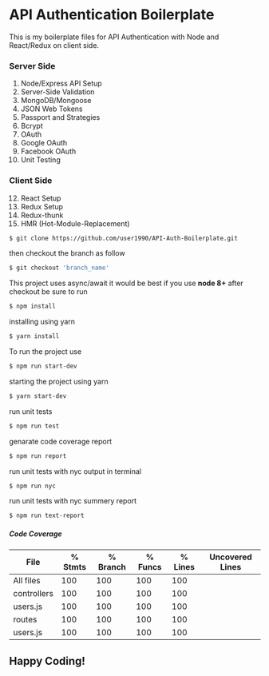 # API Authentication Boilerplate
This is my boilerplate files for API Authentication with Node and React/Redux on client side.

### Server Side
1. Node/Express API Setup
2. Server-Side Validation
3. MongoDB/Mongoose
4. JSON Web Tokens
5. Passport and Strategies
6. Bcrypt
7. OAuth
9. Google OAuth
10. Facebook OAuth
11. Unit Testing

### Client Side
12. React Setup
13. Redux Setup
14. Redux-thunk
15. HMR (Hot-Module-Replacement)

```bash
$ git clone https://github.com/user1990/API-Auth-Boilerplate.git
```

then checkout the branch as follow

```bash
$ git checkout 'branch_name'
```

This project uses async/await it would be best if you use **node 8+**
after checkout be sure to run

```bash
$ npm install
```
installing using yarn
```bash
$ yarn install
```
To run the project use
```bash
$ npm run start-dev
```
starting the project using yarn
```bash
$ yarn start-dev
```

run unit tests
```bash
$ npm run test
```

genarate code coverage report
```bash
$ npm run report
```

run unit tests with nyc output in terminal
```bash
$ npm run nyc
```

run unit tests with nyc summery report
```bash
$ npm run text-report
```

##### Code Coverage

|File         |  % Stmts | % Branch |  % Funcs |  % Lines |Uncovered Lines |
|-------------|----------|----------|----------|----------|----------------|
|All files    |      100 |      100 |      100 |      100 |                |
| controllers |      100 |      100 |      100 |      100 |                |
|  users.js   |      100 |      100 |      100 |      100 |                |
| routes      |      100 |      100 |      100 |      100 |                |
|  users.js   |      100 |      100 |      100 |      100 |                |

## Happy Coding!

